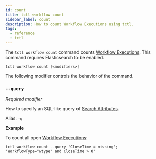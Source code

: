 ```yaml
---
id: count
title: tctl workflow count
sidebar_label: count
description: How to count Workflow Executions using tctl.
tags:
  - reference
  - tctl
---
```


The `tctl workflow count` command counts [Workflow Executions](/docs/content/what-is-a-workflow-execution).
This command requires Elasticsearch to be enabled.

`tctl workflow count [<modifiers>]`

The following modifier controls the behavior of the command.

### `--query`

_Required modifier_

How to specify an SQL-like query of [Search Attributes](/docs/content/what-is-a-search-attribute).

Alias: `-q`

**Example**

To count all open [Workflow Executions](/docs/content/what-is-a-workflow-execution):

```
tctl workflow count --query 'CloseTime = missing'; 'WorkflowType="wtype" and CloseTime > 0'
```
